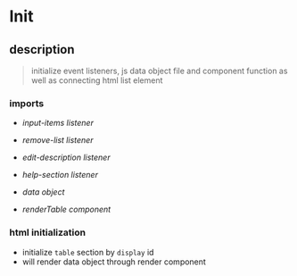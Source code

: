# Init

## description

> initialize event listeners, js data object file and component function as well as connecting html list element

### imports

- _input-items listener_
- _remove-list listener_
- _edit-description listener_
- _help-section listener_

- _data object_
- _renderTable component_

### html initialization

- initialize `table` section by `display` id
- will render data object through render component
